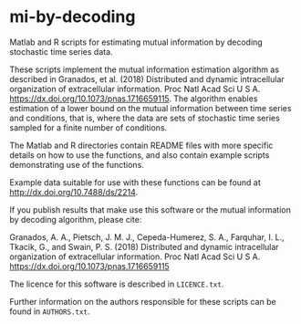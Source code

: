 # mi-by-decoding

Matlab and R scripts for estimating mutual information by decoding stochastic time series data.

These scripts implement the mutual information estimation algorithm as described in Granados, et al. (2018) Distributed and dynamic intracellular organization of extracellular information. Proc Natl Acad Sci U S A. https://dx.doi.org/10.1073/pnas.1716659115. The algorithm enables estimation of a lower bound on the mutual information between time series and conditions, that is, where the data are sets of stochastic time series sampled for a finite number of conditions.

The Matlab and R directories contain README files with more specific details on how to use the functions, and also contain example scripts demonstrating use of the functions.

Example data suitable for use with these functions can be found at http://dx.doi.org/10.7488/ds/2214.

If you publish results that make use this software or the mutual information by decoding algorithm, please cite:

Granados, A. A., Pietsch, J. M. J., Cepeda-Humerez, S. A., Farquhar, I. L.,
Tkacik, G., and Swain, P. S. (2018) Distributed and dynamic intracellular
organization of extracellular information. Proc Natl Acad Sci U S A.
https://dx.doi.org/10.1073/pnas.1716659115

The licence for this software is described in `LICENCE.txt`.

Further information on the authors responsible for these scripts can be found
in `AUTHORS.txt`.

